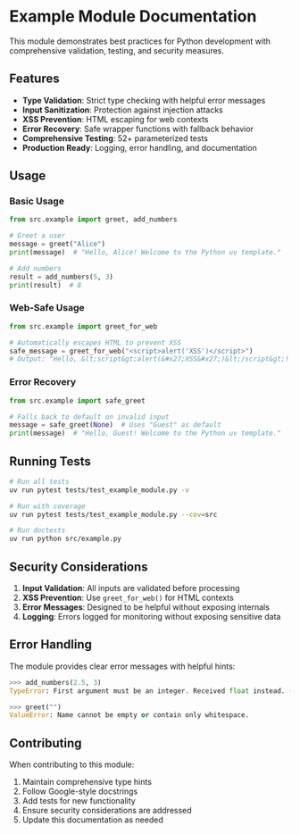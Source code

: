 # Example Module Documentation

This module demonstrates best practices for Python development with comprehensive validation, testing, and security measures.

## Features

- **Type Validation**: Strict type checking with helpful error messages
- **Input Sanitization**: Protection against injection attacks
- **XSS Prevention**: HTML escaping for web contexts
- **Error Recovery**: Safe wrapper functions with fallback behavior
- **Comprehensive Testing**: 52+ parameterized tests
- **Production Ready**: Logging, error handling, and documentation

## Usage

### Basic Usage

```python
from src.example import greet, add_numbers

# Greet a user
message = greet("Alice")
print(message)  # "Hello, Alice! Welcome to the Python uv template."

# Add numbers
result = add_numbers(5, 3)
print(result)  # 8
```

### Web-Safe Usage

```python
from src.example import greet_for_web

# Automatically escapes HTML to prevent XSS
safe_message = greet_for_web("<script>alert('XSS')</script>")
# Output: "Hello, &lt;script&gt;alert(&#x27;XSS&#x27;)&lt;/script&gt;! Welcome..."
```

### Error Recovery

```python
from src.example import safe_greet

# Falls back to default on invalid input
message = safe_greet(None)  # Uses "Guest" as default
print(message)  # "Hello, Guest! Welcome to the Python uv template."
```

## Running Tests

```bash
# Run all tests
uv run pytest tests/test_example_module.py -v

# Run with coverage
uv run pytest tests/test_example_module.py --cov=src

# Run doctests
uv run python src/example.py
```

## Security Considerations

1. **Input Validation**: All inputs are validated before processing
2. **XSS Prevention**: Use `greet_for_web()` for HTML contexts
3. **Error Messages**: Designed to be helpful without exposing internals
4. **Logging**: Errors logged for monitoring without exposing sensitive data

## Error Handling

The module provides clear error messages with helpful hints:

```python
>>> add_numbers(2.5, 3)
TypeError: First argument must be an integer. Received float instead. (value: 2.5). Please convert to integer if needed.

>>> greet("")
ValueError: Name cannot be empty or contain only whitespace.
```

## Contributing

When contributing to this module:
1. Maintain comprehensive type hints
2. Follow Google-style docstrings
3. Add tests for new functionality
4. Ensure security considerations are addressed
5. Update this documentation as needed